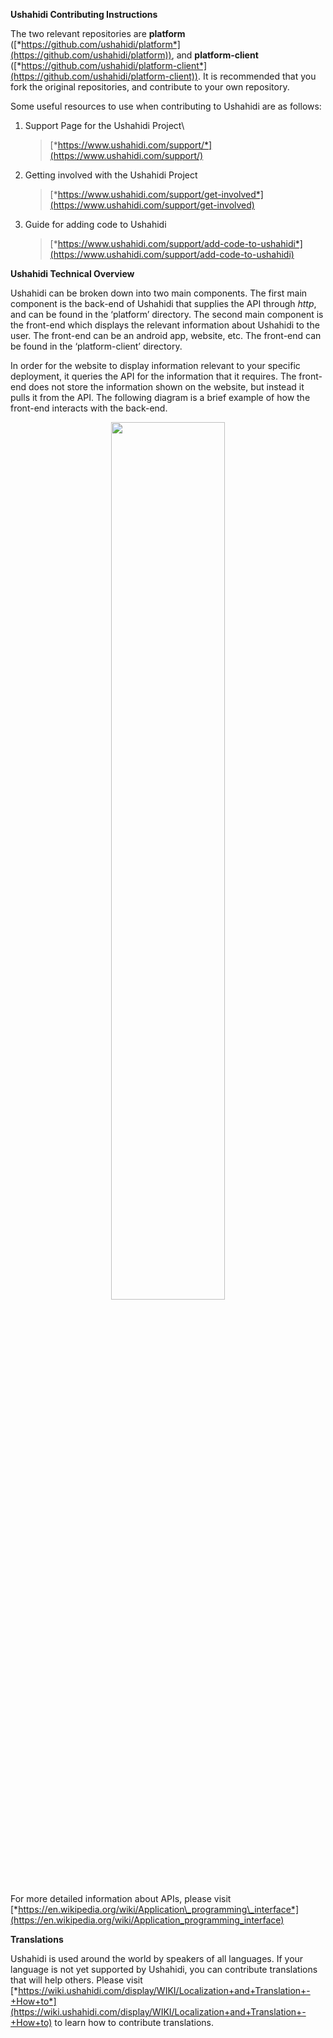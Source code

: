 **Ushahidi Contributing Instructions**

The two relevant repositories are **platform** ([*https://github.com/ushahidi/platform*](https://github.com/ushahidi/platform)), and **platform-client** ([*https://github.com/ushahidi/platform-client*](https://github.com/ushahidi/platform-client)). It is recommended that you fork the original repositories, and contribute to your own repository.

Some useful resources to use when contributing to Ushahidi are as follows:

1.  Support Page for the Ushahidi Project\
    > [*https://www.ushahidi.com/support/*](https://www.ushahidi.com/support/)

2.  Getting involved with the Ushahidi Project
	> [*https://www.ushahidi.com/support/get-involved*](https://www.ushahidi.com/support/get-involved)

3.  Guide for adding code to Ushahidi
    > [*https://www.ushahidi.com/support/add-code-to-ushahidi*](https://www.ushahidi.com/support/add-code-to-ushahidi)

**Ushahidi Technical Overview**

Ushahidi can be broken down into two main components. The first main component is the back-end of Ushahidi that supplies the API through *http*, and can be found in the ‘platform’ directory. The second main component is the front-end which displays the relevant information about Ushahidi to the user. The front-end can be an android app, website, etc.
The front-end can be found in the ‘platform-client’ directory.

In order for the website to display information relevant to your specific deployment, it queries the API for the information that it requires. The front-end does not store the information shown on the website, but instead it pulls it from the API. The following diagram is a brief example of how the front-end interacts with the back-end.

<p align="center">
  <img src="https://github.com/cmacdonell/UshahidiVM/blob/master/images/development/01.png" width=60% height=60%/>
</p>

For more detailed information about APIs, please visit
[*https://en.wikipedia.org/wiki/Application\_programming\_interface*](https://en.wikipedia.org/wiki/Application_programming_interface)

**Translations**

Ushahidi is used around the world by speakers of all languages. If your
language is not yet supported by Ushahidi, you can contribute
translations that will help others. Please visit
[*https://wiki.ushahidi.com/display/WIKI/Localization+and+Translation+-+How+to*](https://wiki.ushahidi.com/display/WIKI/Localization+and+Translation+-+How+to)
to learn how to contribute translations.
